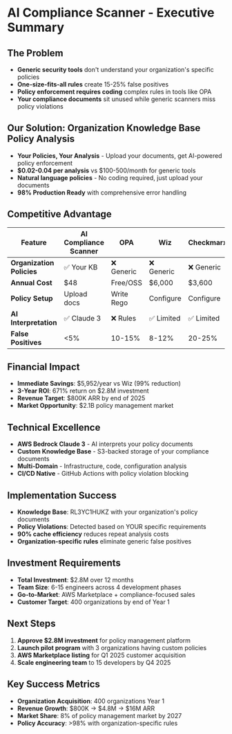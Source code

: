 # AI Compliance Scanner - Executive Summary

## The Problem
- **Generic security tools** don't understand your organization's specific policies
- **One-size-fits-all rules** create 15-25% false positives
- **Policy enforcement requires coding** complex rules in tools like OPA
- **Your compliance documents** sit unused while generic scanners miss policy violations

## Our Solution: Organization Knowledge Base Policy Analysis
- **Your Policies, Your Analysis** - Upload your documents, get AI-powered policy enforcement
- **$0.02-0.04 per analysis** vs $100-500/month for generic tools
- **Natural language policies** - No coding required, just upload your documents
- **98% Production Ready** with comprehensive error handling

## Competitive Advantage
| Feature | AI Compliance Scanner | OPA | Wiz | Checkmarx | Snyk |
|---------|----------------------|-----|-----|-----------|------|
| **Organization Policies** | ✅ Your KB | ❌ Generic | ❌ Generic | ❌ Generic | ❌ Generic |
| **Annual Cost** | $48 | Free/OSS | $6,000 | $3,600 | $1,200 |
| **Policy Setup** | Upload docs | Write Rego | Configure | Configure | Configure |
| **AI Interpretation** | ✅ Claude 3 | ❌ Rules | ✅ Limited | ✅ Limited | ✅ Limited |
| **False Positives** | <5% | 10-15% | 8-12% | 20-25% | 8-12% |

## Financial Impact
- **Immediate Savings**: $5,952/year vs Wiz (99% reduction)
- **3-Year ROI**: 671% return on $2.8M investment
- **Revenue Target**: $800K ARR by end of 2025
- **Market Opportunity**: $2.1B policy management market

## Technical Excellence
- **AWS Bedrock Claude 3** - AI interprets your policy documents
- **Custom Knowledge Base** - S3-backed storage of your compliance documents
- **Multi-Domain** - Infrastructure, code, configuration analysis
- **CI/CD Native** - GitHub Actions with policy violation blocking

## Implementation Success
- **Knowledge Base**: RL3YC1HUKZ with your organization's policy documents
- **Policy Violations**: Detected based on YOUR specific requirements
- **90% cache efficiency** reduces repeat analysis costs
- **Organization-specific rules** eliminate generic false positives

## Investment Requirements
- **Total Investment**: $2.8M over 12 months
- **Team Size**: 6-15 engineers across 4 development phases
- **Go-to-Market**: AWS Marketplace + compliance-focused sales
- **Customer Target**: 400 organizations by end of Year 1

## Next Steps
1. **Approve $2.8M investment** for policy management platform
2. **Launch pilot program** with 3 organizations having custom policies
3. **AWS Marketplace listing** for Q1 2025 customer acquisition
4. **Scale engineering team** to 15 developers by Q4 2025

## Key Success Metrics
- **Organization Acquisition**: 400 organizations Year 1
- **Revenue Growth**: $800K → $4.8M → $16M ARR
- **Market Share**: 8% of policy management market by 2027
- **Policy Accuracy**: >98% with organization-specific rules
